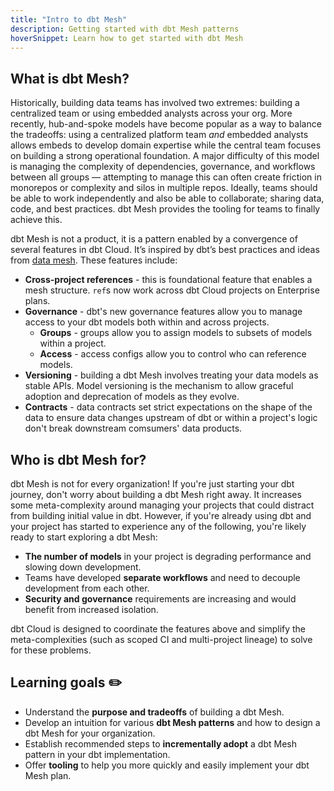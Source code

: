 ```yaml
---
title: "Intro to dbt Mesh"
description: Getting started with dbt Mesh patterns
hoverSnippet: Learn how to get started with dbt Mesh
---
```


## What is dbt Mesh?

Historically, building data teams has involved two extremes: building a centralized team or using embedded analysts across your org. More recently, hub-and-spoke models have become popular as a way to balance the tradeoffs: using a centralized platform team _and_ embedded analysts allows embeds to develop domain expertise while the central team focuses on building a strong operational foundation. A major difficulty of this model is managing the complexity of dependencies, governance, and workflows between all groups — attempting to manage this can often create friction in monorepos or complexity and silos in multiple repos. Ideally, teams should be able to work independently and also be able to collaborate; sharing data, code, and best practices. dbt Mesh provides the tooling for teams to finally achieve this.

dbt Mesh is not a product, it is a pattern enabled by a convergence of several features in dbt Cloud. It’s inspired by dbt’s best practices and ideas from [data mesh](https://en.wikipedia.org/wiki/Data_mesh). These features include:

- **Cross-project references** - this is foundational feature that enables a mesh structure. `ref`s now work across dbt Cloud projects on Enterprise plans.
- **Governance** - dbt's new governance features allow you to manage access to your dbt models both within and across projects.
  - **Groups** - groups allow you to assign models to subsets of models within a project.
  - **Access** - access configs allow you to control who can reference models.
- **Versioning** - building a dbt Mesh involves treating your data models as stable APIs. Model versioning is the mechanism to allow graceful adoption and deprecation of models as they evolve.
- **Contracts** - data contracts set strict expectations on the shape of the data to ensure data changes upstream of dbt or within a project's logic don't break downstream comsumers' data products.

## Who is dbt Mesh for?

dbt Mesh is not for every organization! If you're just starting your dbt journey, don't worry about building a dbt Mesh right away. It increases some meta-complexity around managing your projects that could distract from building initial value in dbt. However, if you're already using dbt and your project has started to experience any of the following, you're likely ready to start exploring a dbt Mesh:

- **The number of models** in your project is degrading performance and slowing down development.
- Teams have developed **separate workflows** and need to decouple development from each other.
- **Security and governance** requirements are increasing and would benefit from increased isolation.

dbt Cloud is designed to coordinate the features above and simplify the meta-complexities (such as scoped CI and multi-project lineage) to solve for these problems.

## Learning goals ✏️

- Understand the **purpose and tradeoffs** of building a dbt Mesh.
- Develop an intuition for various **dbt Mesh patterns** and how to design a dbt Mesh for your organization.
- Establish recommended steps to **incrementally adopt** a dbt Mesh pattern in your dbt implementation.
- Offer **tooling** to help you more quickly and easily implement your dbt Mesh plan.
